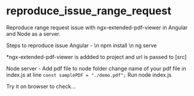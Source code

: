 # reproduce_issue_range_request
Reproduce range request issue with ngx-extended-pdf-viewer in Angular and Node as a server.  

Steps to reproduce issue 
Angular - \n
  npm install \n
  ng serve

*ngx-extended-pdf-viewer is addded to project and url is passed to [src]

Node server - 
  Add pdf file to node folder 
  change name of your pdf file in index.js at line `const samplePDF = "./demo.pdf";`
  Run node index.js
  
 Try it on browser to check... 
  

